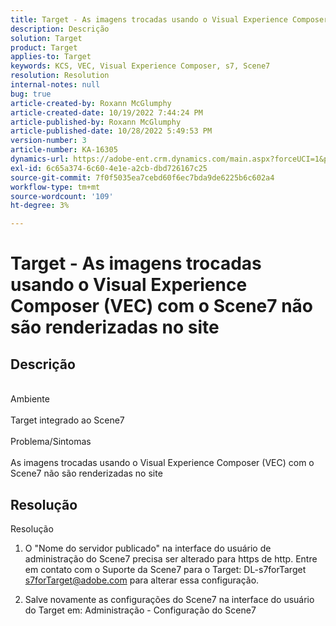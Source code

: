 ```yaml
---
title: Target - As imagens trocadas usando o Visual Experience Composer (VEC) com o Scene7 não são renderizadas no site
description: Descrição
solution: Target
product: Target
applies-to: Target
keywords: KCS, VEC, Visual Experience Composer, s7, Scene7
resolution: Resolution
internal-notes: null
bug: true
article-created-by: Roxann McGlumphy
article-created-date: 10/19/2022 7:44:24 PM
article-published-by: Roxann McGlumphy
article-published-date: 10/28/2022 5:49:53 PM
version-number: 3
article-number: KA-16305
dynamics-url: https://adobe-ent.crm.dynamics.com/main.aspx?forceUCI=1&pagetype=entityrecord&etn=knowledgearticle&id=5e91a36a-e64f-ed11-bba2-00224808679b
exl-id: 6c65a374-6c60-4e1e-a2cb-dbd726167c25
source-git-commit: 7f0f5035ea7cebd60f6ec7bda9de6225b6c602a4
workflow-type: tm+mt
source-wordcount: '109'
ht-degree: 3%

---
```


# Target - As imagens trocadas usando o Visual Experience Composer (VEC) com o Scene7 não são renderizadas no site

## Descrição

<br>Ambiente<br><br>
Target integrado ao Scene7
<br><br>Problema/Sintomas<br><br>
As imagens trocadas usando o Visual Experience Composer (VEC) com o Scene7 não são renderizadas no site


## Resolução

Resolução<br>
1. O &quot;Nome do servidor publicado&quot; na interface do usuário de administração do Scene7 precisa ser alterado para https de http. Entre em contato com o Suporte da Scene7 para o Target: DL-s7forTarget [s7forTarget@adobe.com](mailto:s7forTarget@adobe.com) para alterar essa configuração.

2. Salve novamente as configurações do Scene7 na interface do usuário do Target em: Administração - Configuração do Scene7
